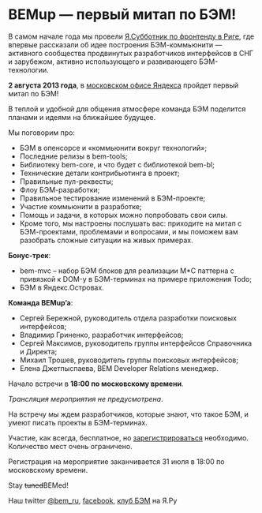# BEMup — первый митап по БЭМ!

В самом начале года мы провели [Я.Субботник по фронтенду в Риге](http://events.yandex-team.ru/events/yasubbotnik/riga-apr-2013/), 
где впервые рассказали об идее построения БЭМ-коммьюнити — активного сообщества продвинутых разработчиков интерфейсов в СНГ и зарубежом, активно использующего и развивающего БЭМ-технологии. 

**2 августа 2013 года**, в [московском офисе Яндекса](http://company.yandex.ru/contacts/redrose/) пройдет первый митап по БЭМ!

В теплой и удобной для общения атмосфере команда БЭМ поделится планами и идеями на ближайшее будущее.

Мы поговорим про:

* БЭМ в опенсорсе и «коммьюнити вокруг технологий»;
* Последние релизы в bem-tools;
* Библиотеку bem-core, и что будет с библиотекой bem-bl;
* Технические детали контрибьютинга в проект;
* Правильные пул-реквесты;
* Флоу БЭМ-разработки;
* Правильное тестирование изменений в БЭМ-проекте;
* Участие коммьюнити в разработке; 
* Помощь и задачи, в которых можно попробовать свои силы.
* Кроме того, мы настроены послушать вас: приходите на митап с БЭМ-проектами, проблемами и вопросами, и мы поможем вам разобрать сложные ситуации на живых примерах.

**Бонус-трек**:

* bem-mvc – набор БЭМ блоков для реализации M*C паттерна с привязкой к DOM-у в БЭМ-терминах на примере приложения Todo;
* БЭМ в Яндекс.Островах.

**Команда BEMup’a**:

* Сергей Бережной, руководитель отдела разработки поисковых интерфейсов;
* Владимир Гриненко, разработчик интерфейсов;
* Сергей Максимов, руководитель группы интерфейсов Справочника и Директа;
* Михаил Трошев, руководитель группы поисковых интерфейсов;
* Елена Джетпыспаева, BEM Developer Relations менеджер.

Начало встречи в **18:00 по московскому времени**.

*Трансляция мероприятия не предусмотрена*.

На встречу мы ждем разработчиков, которые знают, что такое БЭМ, и умеют писать проекты в БЭМ-терминах.

Участие, как всегда, бесплатное, но [зарегистрироваться](http://bit.ly/bemup) необходимо. Количество мест очень ограничено.

Регистрация на мероприятие заканчивается 31 июля в 18:00 по московскому времени.

Stay ~~tuned~~BEMed!

Наш twitter [@bem_ru](http://bit.ly/ru-twi), [facebook](http://bit.ly/fb-bem), [клуб БЭМ](http://clubs.ya.ru/bem/) на Я.Ру
